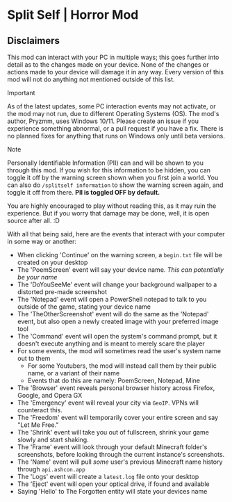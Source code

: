 # Split Self | Horror Mod
## Disclaimers

This mod can interact with your PC in multiple ways; this goes further into detail as to the changes made on your device. None of the changes or actions made to your device will damage it in any way. Every version of this mod will not do anything not mentioned outside of this list.

> [!IMPORTANT]
> As of the latest updates, some PC interaction events may not activate, or the mod may not run, due to different Operating Systems (OS). The mod's author, Pryzmm, uses Windows 10/11. Please create an issue if you experience something abnormal, or a pull request if you have a fix. There is no planned fixes for anything that runs on Windows only until beta versions.

> [!NOTE]
> Personally Identifiable Information (PII) can and will be shown to you through this mod. If you wish for this information to be hidden, you can toggle it off by the warning screen shown when you first join a world. You can also do `/splitself information` to show the warning screen again, and toggle it off from there. **PII is toggled OFF by default.**

You are highly encouraged to play without reading this, as it may ruin the experience. But if you worry that damage may be done, well, it is open source after all. :D



With all that being said, here are the events that interact with your computer in some way or another:
- When clicking 'Continue' on the warning screen, a `begin.txt` file will be created on your desktop
- The 'PoemScreen' event will say your device name. *This can potentially be your name*
- The 'DoYouSeeMe' event will change your background wallpaper to a distorted pre-made screenshot
- The 'Notepad' event will open a PowerShell notepad to talk to you outside of the game, stating your device name
- The 'TheOtherScreenshot' event will do the same as the 'Notepad' event, but also open a newly created image with your preferred image tool
- The 'Command' event will open the system's command prompt, but it doesn't execute anything and is meant to merely scare the player
- For some events, the mod will sometimes read the user's system name out to them
  - For some Youtubers, the mod will instead call them by their public name, or a variant of their name
  - Events that do this are namely: PoemScreen, Notepad, Mine
- The 'Browser' event reveals personal browser history across Firefox, Google, and Opera GX
- The 'Emergency' event will reveal your city via `GeoIP`. VPNs will counteract this.
- The 'Freedom' event will temporarily cover your entire screen and say "Let Me Free."
- The 'Shrink' event will take you out of fullscreen, shrink your game slowly and start shaking.
- The 'Frame' event will look through your default Minecraft folder's screenshots, before looking through the current instance's screenshots.
- The 'Name' event will pull *some* user's previous Minecraft name history through `api.ashcon.app`
- The 'Logs' event will create a `latest.log` file onto your desktop
- The 'Eject' event will open your optical drive, if found and available
- Saying 'Hello' to The Forgotten entity will state your devices name

